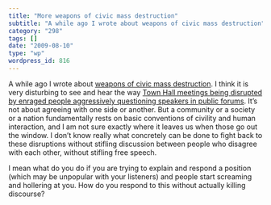 ```yaml
---
title: "More weapons of civic mass destruction"
subtitle: "A while ago I wrote about weapons of civic mass destruction"
category: "298"
tags: []
date: "2009-08-10"
type: "wp"
wordpress_id: 816
---
```

A while ago I wrote about [weapons of civic mass destruction](/2009/04/25/weapons-of-civic-mass-destruction-2522/). I think it is very disturbing to see and hear the way [Town Hall meetings being disrupted by enraged people aggressively questioning speakers in public forums](http://news.google.ca/news?q=disruptions%20town%20hall%20meetings&oe=utf-8&rls=org.mozilla:en-US:official&client=firefox-a&um=1&ie=UTF-8&sa=N&hl=en&tab=wn).
It’s not about agreeing with one side or another. But a community or a society or a nation fundamentally rests on basic conventions of civility and human interaction, and I am not sure exactly where it leaves us when those go out the window. I don’t know really what concretely can be done to fight back to these disruptions without stifling discussion between people who disagree with each other, without stifling free speech.

I mean what do you do if you are trying to explain and respond a position (which may be unpopular with your listeners) and people start screaming and hollering at you. How do you respond to this without actually killing discourse?